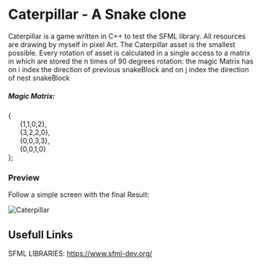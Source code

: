 # Caterpillar - A Snake clone

Caterpillar is a game written in C++ to test the SFML library.
All resources are drawing by myself in pixel Art. The Caterpillar asset is the smallest possible.
Every rotation of asset is calculated in a single access to a matrix in which are stored the n times of 90 degrees rotation:
the magic Matrix has on i index the direction of previous snakeBlock and on j index the direction of nest snakeBlock

##### Magic Matrix: </br>
{</br>
<blockqoute>
  &nbsp;&nbsp;&nbsp;&nbsp;&nbsp;&nbsp;{1,1,0,2},</br>
  &nbsp;&nbsp;&nbsp;&nbsp;&nbsp;&nbsp;{3,2,2,0},</br>
  &nbsp;&nbsp;&nbsp;&nbsp;&nbsp;&nbsp;{0,0,3,3},</br>
  &nbsp;&nbsp;&nbsp;&nbsp;&nbsp;&nbsp;{0,0,1,0}</br>
</blockqoute>
};</br>

### Preview
Follow a simple screen with the final Result:

![Caterpillar](https://user-images.githubusercontent.com/33552039/56850902-0b7eeb00-6909-11e9-8a10-f2891498bf68.png)


## Usefull Links

SFML LIBRARIES: https://www.sfml-dev.org/
